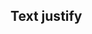 ## Text justify


<!-- <values.textJustify> -->
<!-- </values.textJustify> -->

<!-- <variants.textJustify> -->
<!-- </variants.textJustify> -->
